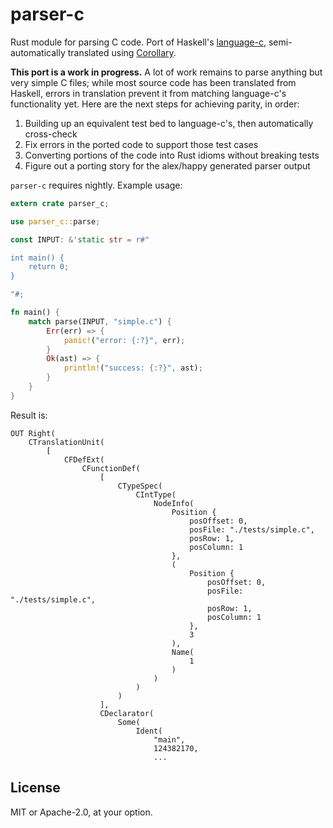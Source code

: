 # parser-c

Rust module for parsing C code. Port of Haskell's [language-c](https://github.com/visq/language-c), semi-automatically translated using [Corollary](https://github.com/tcr/corrode-but-in-rust).

**This port is a work in progress.** A lot of work remains to parse anything but very simple C files; while most source code has been translated from Haskell, errors in translation prevent it from matching language-c's functionality yet. Here are the next steps for achieving parity, in order:

1. Building up an equivalent test bed to language-c's, then automatically cross-check
1. Fix errors in the ported code to support those test cases
1. Converting portions of the code into Rust idioms without breaking tests
1. Figure out a porting story for the alex/happy generated parser output

`parser-c` requires nightly. Example usage:

```rust
extern crate parser_c;

use parser_c::parse;

const INPUT: &'static str = r#"

int main() {
    return 0;
}

"#;

fn main() {
    match parse(INPUT, "simple.c") {
        Err(err) => {
            panic!("error: {:?}", err);
        }
        Ok(ast) => {
            println!("success: {:?}", ast);
        }
    }
}
```

Result is:

```
OUT Right(
    CTranslationUnit(
        [
            CFDefExt(
                CFunctionDef(
                    [
                        CTypeSpec(
                            CIntType(
                                NodeInfo(
                                    Position {
                                        posOffset: 0,
                                        posFile: "./tests/simple.c",
                                        posRow: 1,
                                        posColumn: 1
                                    },
                                    (
                                        Position {
                                            posOffset: 0,
                                            posFile: "./tests/simple.c",
                                            posRow: 1,
                                            posColumn: 1
                                        },
                                        3
                                    ),
                                    Name(
                                        1
                                    )
                                )
                            )
                        )
                    ],
                    CDeclarator(
                        Some(
                            Ident(
                                "main",
                                124382170,
                                ...
```

## License

MIT or Apache-2.0, at your option.
